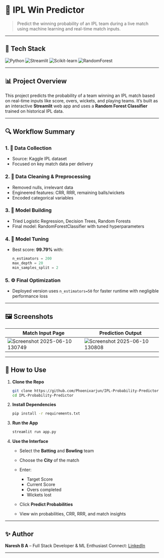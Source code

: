 # 🏏 IPL Win Predictor

> Predict the winning probability of an IPL team during a live match using machine learning and real-time match inputs.

---

## 🚀 Tech Stack

![Python](https://img.shields.io/badge/Python-3776AB?style=for-the-badge&logo=python&logoColor=white)
![Streamlit](https://img.shields.io/badge/Streamlit-FF4B4B?style=for-the-badge&logo=streamlit&logoColor=white)
![Scikit-learn](https://img.shields.io/badge/Scikit--learn-F7931E?style=for-the-badge&logo=scikit-learn&logoColor=white)
![RandomForest](https://img.shields.io/badge/Random%20Forest-Model-green?style=for-the-badge)

---

## 📊 Project Overview

This project predicts the probability of a team winning an IPL match based on real-time inputs like score, overs, wickets, and playing teams. It’s built as an interactive **Streamlit** web app and uses a **Random Forest Classifier** trained on historical IPL data.


---

## 🔍 Workflow Summary

### 1. 🧮 Data Collection
- Source: Kaggle IPL dataset
- Focused on key match data per delivery

### 2. 🧼 Data Cleaning & Preprocessing
- Removed nulls, irrelevant data
- Engineered features: CRR, RRR, remaining balls/wickets
- Encoded categorical variables

### 3. 🧠 Model Building
- Tried Logistic Regression, Decision Trees, Random Forests
- Final model: RandomForestClassifier with tuned hyperparameters

### 4. 🔧 Model Tuning
- Best score: **99.79%** with:
  ```python
  n_estimators = 200
  max_depth = 20
  min_samples_split = 2
  ````

### 5. ⚙️ Final Optimization

* Deployed version uses `n_estimators=50` for faster runtime with negligible performance loss

---

## 🖼️ Screenshots

| Match Input Page                | Prediction Output                 |
| ------------------------------- | --------------------------------- |
| ![Screenshot 2025-06-10 130749](https://github.com/user-attachments/assets/0fcb074c-5945-4526-8d76-ce537ec93d32) | ![Screenshot 2025-06-10 130808](https://github.com/user-attachments/assets/7ddab97a-34e9-46c7-879a-53253cb1b68d) |



---

## 🧪 How to Use

1. **Clone the Repo**

   ```bash
   git clone https://github.com/Phoenixarjun/IPL-Probability-Predictor/
   cd IPL-Probability-Predictor
   ```

2. **Install Dependencies**

   ```bash
   pip install -r requirements.txt
   ```

3. **Run the App**

   ```bash
   streamlit run app.py
   ```

4. **Use the Interface**

   * Select the **Batting** and **Bowling** team
   * Choose the **City** of the match
   * Enter:

     * Target Score
     * Current Score
     * Overs completed
     * Wickets lost
   * Click **Predict Probabilities**
   * View win probabilities, CRR, RRR, and match insights

---



## ✨ Author

**Naresh B A** – Full Stack Developer & ML Enthusiast
Connect: [LinkedIn](www.linkedin.com/in/naresh-b-a-1b5331243) 

---


